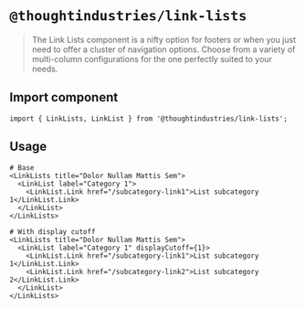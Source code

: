 # `@thoughtindustries/link-lists`

> The Link Lists component is a nifty option for footers or when you just need to offer a cluster of navigation options. Choose from a variety of multi-column configurations for the one perfectly suited to your needs.

## Import component

```
import { LinkLists, LinkList } from '@thoughtindustries/link-lists';
```

## Usage

```
# Base
<LinkLists title="Dolor Nullam Mattis Sem">
  <LinkList label="Category 1">
    <LinkList.Link href="/subcategory-link1">List subcategory 1</LinkList.Link>
  </LinkList>
</LinkLists>

# With display cutoff
<LinkLists title="Dolor Nullam Mattis Sem">
  <LinkList label="Category 1" displayCutoff={1}>
    <LinkList.Link href="/subcategory-link1">List subcategory 1</LinkList.Link>
    <LinkList.Link href="/subcategory-link2">List subcategory 2</LinkList.Link>
  </LinkList>
</LinkLists>
```
